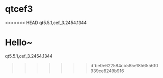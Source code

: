 # qtcef3
<<<<<<< HEAD
qt5.5.1,cef_3.2454.1344

Hello~
=======
qt5.5.1,cef_3.2454.1344 

>>>>>>> dfbe0e622584cb585e1856556f0939ce8249b916
